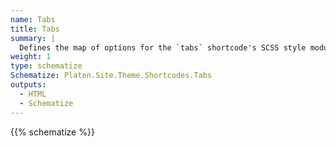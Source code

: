 ```yaml
---
name: Tabs
title: Tabs
summary: |
  Defines the map of options for the `tabs` shortcode's SCSS style module.
weight: 1
type: schematize
Schematize: Platen.Site.Theme.Shortcodes.Tabs
outputs:
  - HTML
  - Schematize
---
```


{{% schematize %}}
